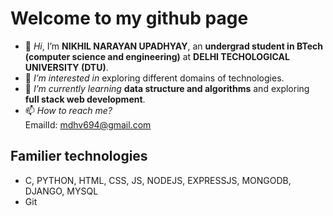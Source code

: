 # Welcome to my github page
- 👋 *Hi*, I’m **NIKHIL NARAYAN UPADHYAY**, an **undergrad student in BTech (computer science and engineering)** at **DELHI TECHOLOGICAL UNIVERSITY (DTU)**.
- 👀 *I’m interested in* exploring different domains of technologies.
- 🌱 *I’m currently learning* **data structure and algorithms** and exploring **full stack web development**.
- 📫 *How to reach me?* <br> EmailId: mdhv694@gmail.com
## Familier technologies
- C, PYTHON, HTML, CSS, JS, NODEJS, EXPRESSJS, MONGODB, DJANGO, MYSQL
- Git

<!---
narayn9/narayn9 is a ✨ special ✨ repository because its `README.md` (this file) appears on your GitHub profile.
You can click the Preview link to take a look at your changes.
--->
